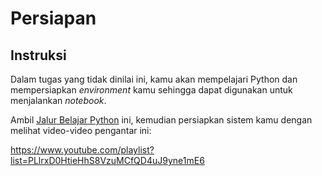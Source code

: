 # Persiapan

## Instruksi

Dalam tugas yang tidak dinilai ini, kamu akan mempelajari Python dan mempersiapkan *environment* kamu sehingga dapat digunakan untuk menjalankan *notebook*.

Ambil [Jalur Belajar Python](https://docs.microsoft.com/learn/paths/python-language/?WT.mc_id=academic-15963-cxa) ini, kemudian persiapkan sistem kamu dengan melihat video-video pengantar ini:

https://www.youtube.com/playlist?list=PLlrxD0HtieHhS8VzuMCfQD4uJ9yne1mE6
